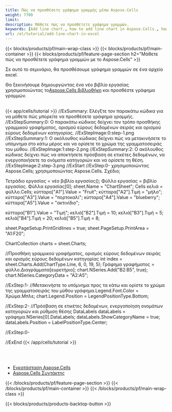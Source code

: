 ```yaml
---
title: Πώς να προσθέσετε γράφημα γραμμής μέσω Aspose.Cells
weight: 7700
limit:
description: Μάθετε πώς να προσθέτετε γράφημα γραμμών.
keywords: [Add line chart., how to add line chart in Aspose.Cells., how to add line chart using Aspose.Cells]
url: /el/tutorial/add-line-chart-in-excel
---
```

{{< blocks/products/pf/main-wrap-class >}}
{{< blocks/products/pf/main-container >}}
{{< blocks/products/pf/feature-page-section h2="Μάθετε πώς να προσθέτετε γράφημα γραμμών με το Aspose.Cells" >}}

<p>
Σε αυτό το σεμινάριο, θα προσθέσουμε γράφημα γραμμών σε ένα αρχείο excel.
</p>

<p>
 Θα ξεκινήσουμε δημιουργώντας ένα νέο βιβλίο εργασίας χρησιμοποιώντας το<a href="https://www.nuget.org/packages/Aspose.Cells">Aspose.Cells βιβλιοθήκη</a> και προσθέστε γράφημα γραμμών.
</p>

<br />
{{< app/cells/tutorial >}}
//ExSummary: Ελέγξτε τον παρακάτω κώδικα για να μάθετε πώς μπορείτε να προσθέσετε γράφημα γραμμής.
//ExStepSummary:0: Ο παρακάτω κώδικας δείχνει τον τρόπο προσθήκης γραμμικού γραφήματος, ορισμού εύρους δεδομένων σειράς και ορισμού εύρους δεδομένων κατηγορίας.
//ExStepImage:0:step-1.png
//ExStepSummary:1: Ο ακόλουθος κώδικας δείχνει πώς να μετακινήσετε το υπόμνημα στο κάτω μέρος και να ορίσετε το χρώμα της γραμματοσειράς του μύθου.
//ExStepImage:1:step-2.png
//ExStepSummary:2: Ο ακόλουθος κώδικας δείχνει πώς να αποκτήσετε πρόσβαση σε ετικέτες δεδομένων, να ενεργοποιήσετε τα ονόματα κατηγοριών και να ορίσετε τη θέση.
//ExStepImage:2:step-3.png
//ExStart
//ExStep:0-
χρησιμοποιώντας Aspose.Cells;
χρησιμοποιώντας Aspose.Cells. Σχέδιο;

Τετράδιο εργασίας = νέο βιβλίο εργασίας();
Φύλλο εργασίας = βιβλίο εργασίας. Φύλλα εργασίας[0];
sheet.Name = "ChartSheet";
Cells κελιά = φύλλο.Cells;
κύτταρα["A1"].Value = "Fruit";
κύτταρα["A2"].Τιμή = "μήλο";
κύτταρα["A3"].Value = "πορτοκαλί";
κύτταρα["A4"].Value = "blueberry";
κύτταρα["A5"].Value = "ακτινίδιο";

κύτταρα["B1"].Value = "Τιμή";
κελιά["B2"].Τιμή = 10;
κελιά["B3"].Τιμή = 5;
κελιά["B4"].Τιμή = 20;
κελιά["B5"].Τιμή = 8;

sheet.PageSetup.PrintGridlines = true;
sheet.PageSetup.PrintArea = "A1:F20";

ChartCollection charts = sheet.Charts;

//Προσθήκη γραμμικού γραφήματος, ορισμός εύρους δεδομένων σειράς και ορισμός εύρους δεδομένων κατηγορίας
int index = sheet.Charts.Add(ChartType.Line, 6, 0, 19, 5);
Γράφημα γραφήματος = φύλλο.Διαγράμματα[ευρετήριο];
chart.NSeries.Add("B2:B5", true);
chart.NSeries.CategoryData = "A2:A5";

//ExStep:1-
//Μετακινήστε το υπόμνημα προς τα κάτω και ορίστε το χρώμα της γραμματοσειράς του μύθου
γράφημα.Legend.Font.Color = Χρώμα.Μπλε;
chart.Legend.Position = LegendPositionType.Bottom;

//ExStep:2-
//Πρόσβαση σε ετικέτες δεδομένων, ενεργοποίηση ονομάτων κατηγοριών και ρύθμιση θέσης
DataLabels dataLabels = γράφημα.NSeries[0].DataLabels;
dataLabels.ShowCategoryName = true;
dataLabels.Position = LabelPositionType.Center;

//ExStep:0-

//ExEnd
{{< /app/cells/tutorial >}}
<br />

<br />
<br />
<div class="code-sample">
    <ul class="link-list">
        <li class="link-item"><a href="https://docs.aspose.com/cells/net/installation/">Εγκατάσταση Aspose.Cells</a></li>
        <li class="link-item"><a href="https://products.aspose.app/cells/editor/">Aspose.Cells Συντάκτης</a></li>
    </ul>
</div>

{{< /blocks/products/pf/feature-page-section >}}
{{< /blocks/products/pf/main-container >}}
{{< /blocks/products/pf/main-wrap-class >}}

{{< blocks/products/products-backtop-button >}}